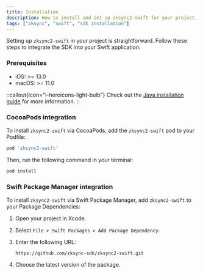 ```yaml
---
title: Installation
description: How to install and set up zksync2-swift for your project.
tags: ["zksync", "swift", "sdk installation"]
---
```


Setting up `zksync2-swift` in your project is straightforward. Follow these steps to integrate the SDK into your Swift application.

### Prerequisites

- iOS: >= 13.0
- macOS: >= 11.0

::callout{icon="i-heroicons-light-bulb"}
Check out the [Java installation guide](https://www.swift.org/download) for more information.
::

### CocoaPods integration

To install `zksync2-swift` via CocoaPods, add the `zksync2-swift` pod to your Podfile:

```ruby
pod 'zksync2-swift'
```

Then, run the following command in your terminal:

```sh
pod install
```

### Swift Package Manager integration

To install `zksync2-swift` via Swift Package Manager, add `zksync2-swift` to your Package Dependencies:

1. Open your project in Xcode.
2. Select `File > Swift Packages > Add Package Dependency`.
3. Enter the following URL:

    ```url
    https://github.com/zksync-sdk/zksync2-swift.git
    ```

4. Choose the latest version of the package.
